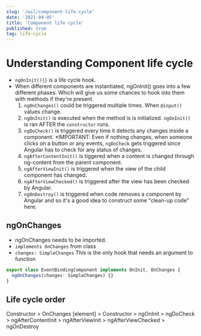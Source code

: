 ```yaml
---
slug: '/wil/component-life-cycle'
date: '2021-04-05'
title: 'Component life cycle'
published: true
tag: life-cycle
---
```


# Understanding Component life cycle

- `ngOnInit(){}` is a life cycle hook.
- When different components are instantiated, ngOnInit() goes into a few different phases. Which will give us some chances to hook into them with methods if they're present.
  1. `ngOnChanges()` could be triggered multiple times. When `@input()` values change.
  2. `ngOnInit()` is executed when the method is is initialized. `ngOnInit()` is ran AFTER the `constructor` runs.
  3. `ngDoCheck()` is triggered every time it detects any changes inside a component. *IMPORTANT: Even if nothing changes, when someone clicks on a button or any events, `ngDoCheck` gets triggered since Angular has to check for any status of changes.
  4. `ngAfterContentInit()` is tiggered when a content is changed through ng-content from the parent component.
  5. `ngAfterViewInit()` is triggered when the view of the child component has changed.
  6. `ngAfterViewChecked()` is triggered after the view has been checked by Angular.
  7. `ngOnDestroy()` is triggered when code removes a component by Angular and so it's a good idea to construct some "clean-up code" here.

## ngOnChanges

- ngOnChanges needs to be imported.
- `implements OnChanges` from class
- `changes: SimpleChanges` This is the only hook that needs an argument to function

```ts
export class EventBindingComponent implements OnInit, OnChanges {
  ngOnChanges(changes: SimpleChanges) {}
}
```

## Life cycle order

Constructor > OnChanges [element] > Constructor > ngOnInit > ngDoCheck > ngAfterContentInit > ngAfterViewInit > ngAfterViewChecked > ngOnDestroy
